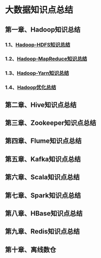 # 大数据知识点总结

## 第一章、Hadoop知识总结

### 1.1、[Hadoop-HDFS知识总结](Hadoop/Hadoop-HDFS.md)

### 1.2、[Hadoop-MapReduce知识总结](Hadoop/Hadoop-MapReduce.md)

### 1.3、[Hadoop-Yarn知识总结](Hadoop/Hadoop-Yarn.md)

### 1.4、[Hadoop优化总结](Hadoop/Hadoop优化.md)



## 第二章、Hive知识点总结

## 第三章、Zookeeper知识点总结

## 第四章、Flume知识点总结

## 第五章、Kafka知识点总结

## 第六章、Scala知识点总结

## 第七章、Spark知识点总结

## 第八章、HBase知识点总结

## 第九章、Redis知识点总结

## 第十章、离线数仓